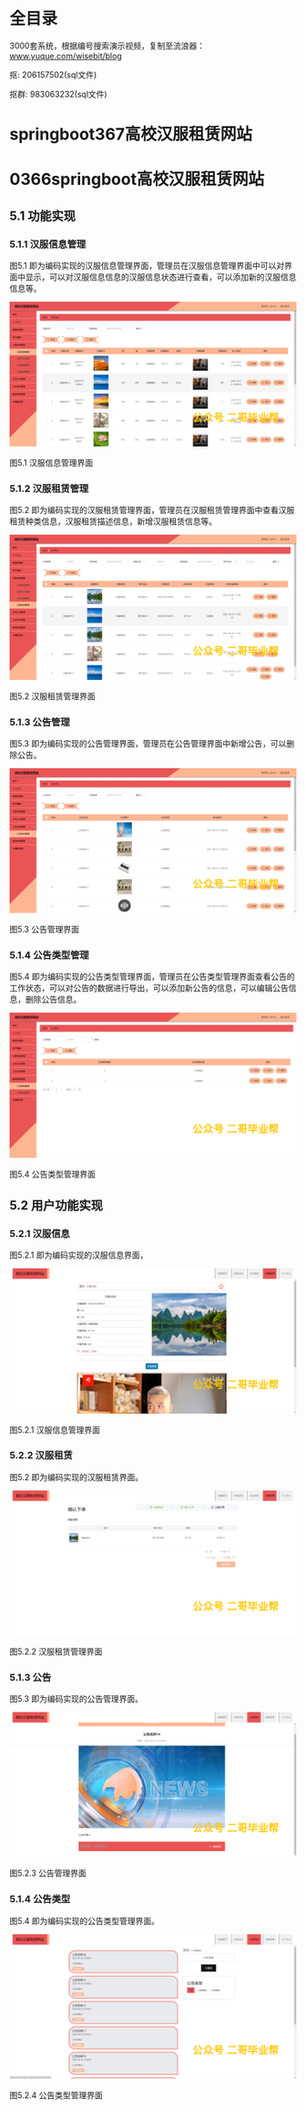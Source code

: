 # 全目录

3000套系统，根据编号搜索演示视频，复制至流浪器：www.yuque.com/wisebit/blog


<p>抠: 206157502(sql文件)</p>
<p>抠群: 983063232(sql文件)</p>


# springboot367高校汉服租赁网站
# 0366springboot高校汉服租赁网站

## 5.1 功能实现
### 5.1.1 汉服信息管理
图5.1 即为编码实现的汉服信息管理界面，管理员在汉服信息管理界面中可以对界面中显示，可以对汉服信息信息的汉服信息状态进行查看，可以添加新的汉服信息信息等。

![](/md/blog.013.png)

图5.1 汉服信息管理界面
### 5.1.2 汉服租赁管理
图5.2 即为编码实现的汉服租赁管理界面，管理员在汉服租赁管理界面中查看汉服租赁种类信息，汉服租赁描述信息，新增汉服租赁信息等。

![](/md/blog.014.png)

图5.2 汉服租赁管理界面
### 5.1.3 公告管理
图5.3 即为编码实现的公告管理界面，管理员在公告管理界面中新增公告，可以删除公告。

![](/md/blog.015.png)

图5.3 公告管理界面
### 5.1.4 公告类型管理
图5.4 即为编码实现的公告类型管理界面，管理员在公告类型管理界面查看公告的工作状态，可以对公告的数据进行导出，可以添加新公告的信息，可以编辑公告信息，删除公告信息。

![](/md/blog.016.png)

图5.4 公告类型管理界面
## 5.2 用户功能实现
### 5.2.1 汉服信息
图5.2.1 即为编码实现的汉服信息界面，

![](/md/blog.017.png)

图5.2.1 汉服信息管理界面
### 5.2.2 汉服租赁
图5.2 即为编码实现的汉服租赁界面。

![](/md/blog.018.png)

图5.2.2 汉服租赁管理界面
### 5.1.3 公告
图5.3 即为编码实现的公告管理界面。

![](/md/blog.019.png)

图5.2.3 公告管理界面
### 5.1.4 公告类型
图5.4 即为编码实现的公告类型管理界面。

![](/md/blog.020.png)

图5.2.4 公告类型管理界面

